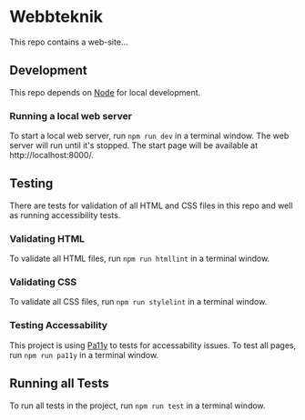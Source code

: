 # Webbteknik

This repo contains a web-site...

## Development

This repo depends on [Node](https://nodejs.org/) for local development.

### Running a local web server

To start a local web server, run `npm run dev` in a terminal window. The web server will run until it's stopped. The
start page will be available at http://localhost:8000/.

## Testing

There are tests for validation of all HTML and CSS files in this repo and well as running accessibility tests.

### Validating HTML

To validate all HTML files, run `npm run htmllint` in a terminal window.

### Validating CSS

To validate all CSS files, run `npm run stylelint` in a terminal window.

### Testing Accessability

This project is using [Pa11y](https://pa11y.org/) to tests for accessability issues. To test all pages, run 
`npm run pa11y` in a terminal window.

## Running all Tests

To run all tests in the project, run `npm run test` in a terminal window.
